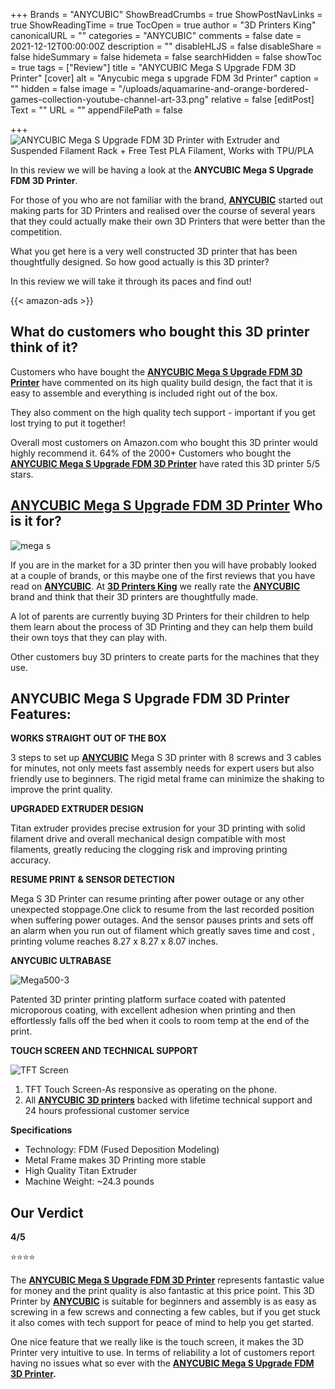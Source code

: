 +++
Brands = "ANYCUBIC"
ShowBreadCrumbs = true
ShowPostNavLinks = true
ShowReadingTime = true
TocOpen = true
author = "3D Printers King"
canonicalURL = ""
categories = "ANYCUBIC"
comments = false
date = 2021-12-12T00:00:00Z
description = ""
disableHLJS = false
disableShare = false
hideSummary = false
hidemeta = false
searchHidden = false
showToc = true
tags = ["Review"]
title = "ANYCUBIC Mega S Upgrade FDM 3D Printer"
[cover]
alt = "Anycubic mega s upgrade FDM 3d Printer"
caption = ""
hidden = false
image = "/uploads/aquamarine-and-orange-bordered-games-collection-youtube-channel-art-33.png"
relative = false
[editPost]
Text = ""
URL = ""
appendFilePath = false

+++
![ANYCUBIC Mega S Upgrade FDM 3D Printer with Extruder and Suspended Filament Rack + Free Test PLA Filament, Works with TPU/PLA](https://images-na.ssl-images-amazon.com/images/I/71nTuXg4MRS._AC_UL604_SR604,400_.jpg)

In this review we will be having a look at the **ANYCUBIC Mega S Upgrade FDM 3D Printer**.  

For those of you who are not familiar with the brand, [**ANYCUBIC**](/categories/anycubic) started out making parts for 3D Printers and realised over the course of several years that they could actually make their own 3D Printers that were better than the competition.

What you get here is a very well constructed 3D printer that has been thoughtfully designed.  So how good actually is this 3D printer?  

In this review we will take it through its paces and find out!

{{< amazon-ads >}}

## **What do customers who bought this 3D printer think of it?**

Customers who have bought the [**ANYCUBIC Mega S Upgrade FDM 3D Printer**](https://www.amazon.com/gp/product/B07J9QGP7S/ref=as_li_tl?ie=UTF8&tag=3dprintersking-20&camp=1789&creative=9325&linkCode=as2&creativeASIN=B07J9QGP7S&linkId=514b8bf2f49b82ea65b9aec1264f2267) have commented on its high quality build design, the fact that it is easy to assemble and everything is included right out of the box.  

They also comment on the high quality tech support - important if you get lost trying to put it together!  

Overall most customers on Amazon.com who bought this 3D printer would highly recommend it.  64% of the 2000+ Customers who bought the [**ANYCUBIC Mega S Upgrade FDM 3D Printer**](https://www.amazon.com/gp/product/B07J9QGP7S/ref=as_li_tl?ie=UTF8&tag=3dprintersking-20&camp=1789&creative=9325&linkCode=as2&creativeASIN=B07J9QGP7S&linkId=514b8bf2f49b82ea65b9aec1264f2267) have rated this 3D printer 5/5 stars.

## [**ANYCUBIC Mega S Upgrade FDM 3D Printer**](https://www.amazon.com/gp/product/B07J9QGP7S/ref=as_li_tl?ie=UTF8&tag=3dprintersking-20&camp=1789&creative=9325&linkCode=as2&creativeASIN=B07J9QGP7S&linkId=514b8bf2f49b82ea65b9aec1264f2267) **Who is it for?**

![mega s](https://m.media-amazon.com/images/S/aplus-media/sc/8a1ab259-8b64-4be5-919b-aa47c937b4c7.__CR0,0,970,600_PT0_SX970_V1___.jpg)

If you are in the market for a 3D printer then you will have probably looked at a couple of brands, or this maybe one of the first reviews that you have read on [**ANYCUBIC**](/brands/anycubic).  At [**3D Printers King**](#) we really rate the [**ANYCUBIC**](/brands/anycubic) brand and think that their 3D printers are thoughtfully made.

A lot of parents are currently buying 3D Printers for their children to help them learn about the process of 3D Printing and they can help them build their own toys that they can play with.

Other customers buy 3D printers to create parts for the machines that they use.

## ANYCUBIC Mega S Upgrade FDM 3D Printer Features:

**WORKS STRAIGHT OUT OF THE BOX**

3 steps to set up [**ANYCUBIC**](/brands/anycubic) Mega S 3D printer with 8 screws and 3 cables for minutes, not only meets fast assembly needs for expert users but also friendly use to beginners. The rigid metal frame can minimize the shaking to improve the print quality.

**UPGRADED EXTRUDER DESIGN**

Titan extruder provides precise extrusion for your 3D printing with solid filament drive and overall mechanical design compatible with most filaments, greatly reducing the clogging risk and improving printing accuracy.

**RESUME PRINT & SENSOR DETECTION**

Mega S 3D Printer can resume printing after power outage or any other unexpected stoppage.One click to resume from the last recorded position when suffering power outages. And the sensor pauses prints and sets off an alarm when you run out of filament which greatly saves time and cost , printing volume reaches 8.27 x 8.27 x 8.07 inches.

**ANYCUBIC ULTRABASE**

![Mega500-3](https://m.media-amazon.com/images/S/aplus-media/sc/51a5277a-449f-4be5-84b2-6e09e08a2e3e.__CR0,0,300,300_PT0_SX300_V1___.jpg)

Patented 3D printer printing platform surface coated with patented microporous coating, with excellent adhesion when printing and then effortlessly falls off the bed when it cools to room temp at the end of the print.

**TOUCH SCREEN AND TECHNICAL SUPPORT**

![TFT Screen](https://m.media-amazon.com/images/S/aplus-media-library-service-media/06365bb8-9e11-4c25-abfb-c684ebec6127.__CR0,0,300,300_PT0_SX300_V1___.jpg)

1. TFT Touch Screen-As responsive as operating on the phone.
2. All [**ANYCUBIC 3D printers**](/brands/anycubic) backed with lifetime technical support and 24 hours professional customer service

**Specifications**

* Technology: FDM (Fused Deposition Modeling)
* Metal Frame makes 3D Printing more stable
* High Quality Titan Extruder
* Machine Weight: \~24.3 pounds

## Our Verdict

**4/5**

⭐⭐⭐⭐

The [**ANYCUBIC Mega S Upgrade FDM 3D Printer**](https://www.amazon.com/gp/product/B07J9QGP7S/ref=as_li_tl?ie=UTF8&tag=3dprintersking-20&camp=1789&creative=9325&linkCode=as2&creativeASIN=B07J9QGP7S&linkId=514b8bf2f49b82ea65b9aec1264f2267) represents fantastic value for money and the print quality is also fantastic at this price point.  This 3D Printer by [**ANYCUBIC**](/brands/anycubic) is suitable for beginners and assembly is as easy as screwing in a few screws and connecting a few cables, but if you get stuck it also comes with tech support for peace of mind to help you get started.

One nice feature that we really like is the touch screen, it makes the 3D Printer very intuitive to use.  In terms of reliability a lot of customers report having no issues what so ever with the [**ANYCUBIC Mega S Upgrade FDM 3D Printer**](https://www.amazon.com/gp/product/B07J9QGP7S/ref=as_li_tl?ie=UTF8&tag=3dprintersking-20&camp=1789&creative=9325&linkCode=as2&creativeASIN=B07J9QGP7S&linkId=514b8bf2f49b82ea65b9aec1264f2267)**.**